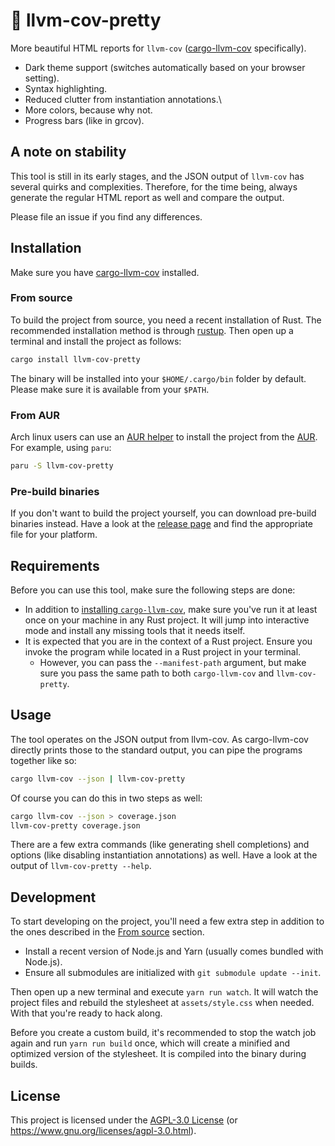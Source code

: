 # 💄 llvm-cov-pretty

More beautiful HTML reports for `llvm-cov` ([cargo-llvm-cov](https://github.com/taiki-e/cargo-llvm-cov) specifically).

- Dark theme support (switches automatically based on your browser setting).
- Syntax highlighting.
- Reduced clutter from instantiation annotations.\
- More colors, because why not.
- Progress bars (like in grcov).

## A note on stability

This tool is still in its early stages, and the JSON output of `llvm-cov` has several quirks and complexities. Therefore, for the time being, always generate the regular HTML report as well and compare the output.

Please file an issue if you find any differences.

## Installation

Make sure you have [cargo-llvm-cov](https://github.com/taiki-e/cargo-llvm-cov#installation) installed.

### From source

To build the project from source, you need a recent installation of Rust. The recommended installation method is through [rustup](https://rustup.rs/). Then open up a terminal and install the project as follows:

```sh
cargo install llvm-cov-pretty
```

The binary will be installed into your `$HOME/.cargo/bin` folder by default. Please make sure it is available from your `$PATH`.

### From AUR

Arch linux users can use an [AUR helper](https://wiki.archlinux.org/title/AUR_helpers) to install the project from the [AUR](https://aur.archlinux.org). For example, using `paru`:

```sh
paru -S llvm-cov-pretty
```

### Pre-build binaries

If you don't want to build the project yourself, you can download pre-build binaries instead. Have a look at the [release page](https://github.com/dnaka91/llvm-cov-pretty/releases) and find the appropriate file for your platform.

## Requirements

Before you can use this tool, make sure the following steps are done:

- In addition to [installing `cargo-llvm-cov`](#installation), make sure you've run it at least once on your machine in any Rust project. It will jump into interactive mode and install any missing tools that it needs itself.
- It is expected that you are in the context of a Rust project. Ensure you invoke the program while located in a Rust project in your terminal.
  - However, you can pass the `--manifest-path` argument, but make sure you pass the same path to both `cargo-llvm-cov` and `llvm-cov-pretty`.

## Usage

The tool operates on the JSON output from llvm-cov. As cargo-llvm-cov directly prints those to the standard output, you can pipe the programs together like so:

```sh
cargo llvm-cov --json | llvm-cov-pretty
```

Of course you can do this in two steps as well:

```sh
cargo llvm-cov --json > coverage.json
llvm-cov-pretty coverage.json
```

There are a few extra commands (like generating shell completions) and options (like disabling instantiation annotations) as well. Have a look at the output of `llvm-cov-pretty --help`.

## Development

To start developing on the project, you'll need a few extra step in addition to the ones described in the [From source](#from-source) section.

- Install a recent version of Node.js and Yarn (usually comes bundled with Node.js).
- Ensure all submodules are initialized with `git submodule update --init`.

Then open up a new terminal and execute `yarn run watch`. It will watch the project files and rebuild the stylesheet at `assets/style.css` when needed. With that you're ready to hack along.

Before you create a custom build, it's recommended to stop the watch job again and run `yarn run build` once, which will create a minified and optimized version of the stylesheet. It is compiled into the binary during builds.

## License

This project is licensed under the [AGPL-3.0 License](LICENSE) (or
<https://www.gnu.org/licenses/agpl-3.0.html>).
